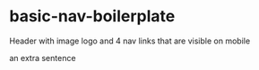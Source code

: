 # basic-nav-boilerplate
Header with image logo and 4 nav links that are visible on mobile

an extra sentence
